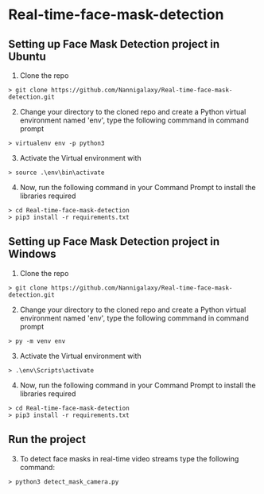 # Real-time-face-mask-detection

## Setting up Face Mask Detection project in Ubuntu  

1. Clone the repo
```
> git clone https://github.com/Nannigalaxy/Real-time-face-mask-detection.git
```

2. Change your directory to the cloned repo and create a Python virtual environment named 'env', type the following commmand in command prompt
```
> virtualenv env -p python3
```

3. Activate the Virtual environment with
```
> source .\env\bin\activate
```

4. Now, run the following command in your Command Prompt to install the libraries required
```
> cd Real-time-face-mask-detection 
> pip3 install -r requirements.txt
```

## Setting up Face Mask Detection project in Windows  

1. Clone the repo
```
> git clone https://github.com/Nannigalaxy/Real-time-face-mask-detection.git
```

2. Change your directory to the cloned repo and create a Python virtual environment named 'env', type the following commmand in command prompt
```
> py -m venv env
```

3. Activate the Virtual environment with
```
> .\env\Scripts\activate
```

4. Now, run the following command in your Command Prompt to install the libraries required
```
> cd Real-time-face-mask-detection 
> pip3 install -r requirements.txt
```

## Run the project


3. To detect face masks in real-time video streams type the following command:
```
> python3 detect_mask_camera.py 
```
